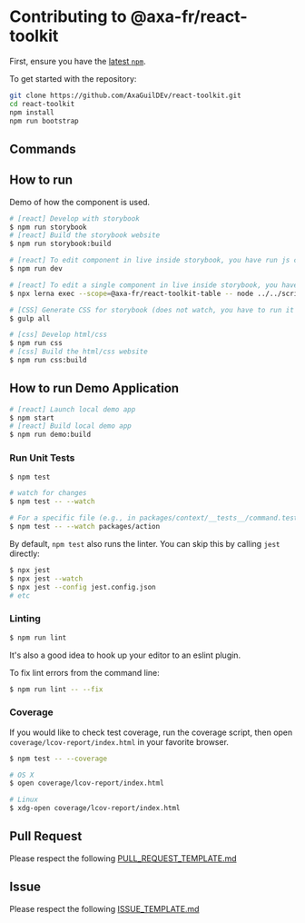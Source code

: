 # Contributing to @axa-fr/react-toolkit

First, ensure you have the [latest `npm`](https://docs.npmjs.com/).

To get started with the repository:

```sh
git clone https://github.com/AxaGuilDEv/react-toolkit.git
cd react-toolkit
npm install
npm run bootstrap
```

## Commands

## How to run

Demo of how the component is used.

```sh
# [react] Develop with storybook
$ npm run storybook
# [react] Build the storybook website
$ npm run storybook:build

# [react] To edit component in live inside storybook, you have run js compilation in another bash process
$ npm run dev

# [react] To edit a single component in live inside storybook, you have run js compilation in another bash process
$ npx lerna exec --scope=@axa-fr/react-toolkit-table -- node ../../scripts/watch-js.js

# [CSS] Generate CSS for storybook (does not watch, you have to run it manually)
$ gulp all

# [css] Develop html/css
$ npm run css
# [css] Build the html/css website
$ npm run css:build
```

## How to run Demo Application

```sh
# [react] Launch local demo app
$ npm start
# [react] Build local demo app
$ npm run demo:build
```

### Run Unit Tests

```sh
$ npm test

# watch for changes
$ npm test -- --watch

# For a specific file (e.g., in packages/context/__tests__/command.test.js)
$ npm test -- --watch packages/action
```

By default, `npm test` also runs the linter.
You can skip this by calling `jest` directly:

```sh
$ npx jest
$ npx jest --watch
$ npx jest --config jest.config.json
# etc
```

### Linting

```sh
$ npm run lint
```

It's also a good idea to hook up your editor to an eslint plugin.

To fix lint errors from the command line:

```sh
$ npm run lint -- --fix
```

### Coverage

If you would like to check test coverage, run the coverage script, then open
`coverage/lcov-report/index.html` in your favorite browser.

```sh
$ npm test -- --coverage

# OS X
$ open coverage/lcov-report/index.html

# Linux
$ xdg-open coverage/lcov-report/index.html
```

## Pull Request

Please respect the following [PULL_REQUEST_TEMPLATE.md](./PULL_REQUEST_TEMPLATE.md)

## Issue

Please respect the following [ISSUE_TEMPLATE.md](./ISSUE_TEMPLATE.md)
